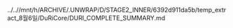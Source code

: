 ../..//mnt/h/ARCHIVE/.UNWRAP/D/STAGE2_INNER/6392d911da5b/temp_extract_8월6일/DuRiCore/DURI_COMPLETE_SUMMARY.md